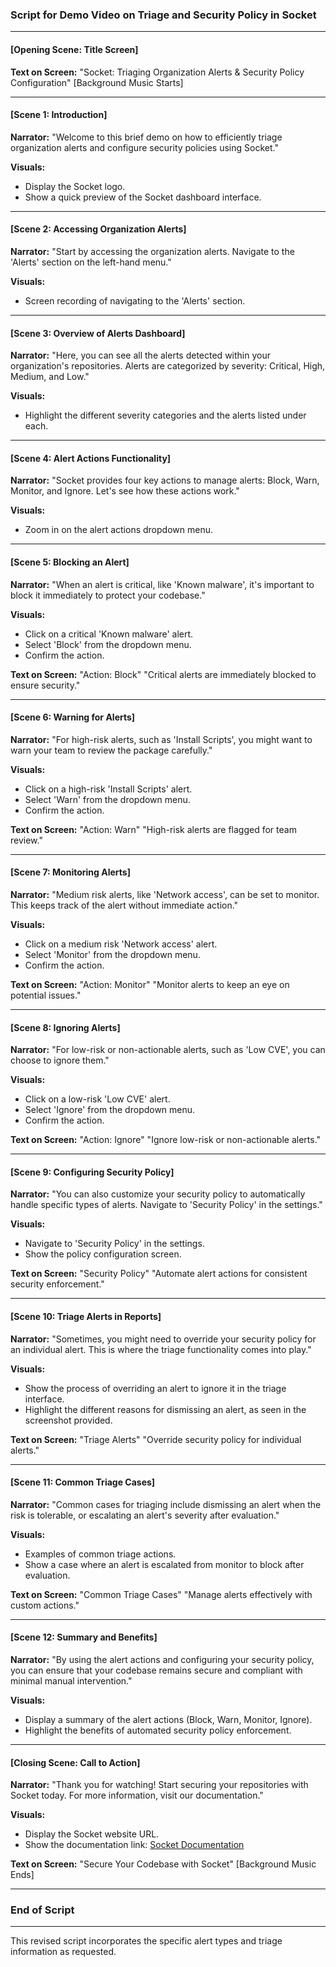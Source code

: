 ### Script for Demo Video on Triage and Security Policy in Socket

---

#### [Opening Scene: Title Screen]
**Text on Screen:**
"Socket: Triaging Organization Alerts & Security Policy Configuration"
[Background Music Starts]

---

#### [Scene 1: Introduction]
**Narrator:**
"Welcome to this brief demo on how to efficiently triage organization alerts and configure security policies using Socket."

**Visuals:**
- Display the Socket logo.
- Show a quick preview of the Socket dashboard interface.

---

#### [Scene 2: Accessing Organization Alerts]
**Narrator:**
"Start by accessing the organization alerts. Navigate to the 'Alerts' section on the left-hand menu."

**Visuals:**
- Screen recording of navigating to the 'Alerts' section.

---

#### [Scene 3: Overview of Alerts Dashboard]
**Narrator:**
"Here, you can see all the alerts detected within your organization's repositories. Alerts are categorized by severity: Critical, High, Medium, and Low."

**Visuals:**
- Highlight the different severity categories and the alerts listed under each.

---

#### [Scene 4: Alert Actions Functionality]
**Narrator:**
"Socket provides four key actions to manage alerts: Block, Warn, Monitor, and Ignore. Let's see how these actions work."

**Visuals:**
- Zoom in on the alert actions dropdown menu.

---

#### [Scene 5: Blocking an Alert]
**Narrator:**
"When an alert is critical, like 'Known malware', it's important to block it immediately to protect your codebase."

**Visuals:**
- Click on a critical 'Known malware' alert.
- Select 'Block' from the dropdown menu.
- Confirm the action.

**Text on Screen:**
"Action: Block"
"Critical alerts are immediately blocked to ensure security."

---

#### [Scene 6: Warning for Alerts]
**Narrator:**
"For high-risk alerts, such as 'Install Scripts', you might want to warn your team to review the package carefully."

**Visuals:**
- Click on a high-risk 'Install Scripts' alert.
- Select 'Warn' from the dropdown menu.
- Confirm the action.

**Text on Screen:**
"Action: Warn"
"High-risk alerts are flagged for team review."

---

#### [Scene 7: Monitoring Alerts]
**Narrator:**
"Medium risk alerts, like 'Network access', can be set to monitor. This keeps track of the alert without immediate action."

**Visuals:**
- Click on a medium risk 'Network access' alert.
- Select 'Monitor' from the dropdown menu.
- Confirm the action.

**Text on Screen:**
"Action: Monitor"
"Monitor alerts to keep an eye on potential issues."

---

#### [Scene 8: Ignoring Alerts]
**Narrator:**
"For low-risk or non-actionable alerts, such as 'Low CVE', you can choose to ignore them."

**Visuals:**
- Click on a low-risk 'Low CVE' alert.
- Select 'Ignore' from the dropdown menu.
- Confirm the action.

**Text on Screen:**
"Action: Ignore"
"Ignore low-risk or non-actionable alerts."

---

#### [Scene 9: Configuring Security Policy]
**Narrator:**
"You can also customize your security policy to automatically handle specific types of alerts. Navigate to 'Security Policy' in the settings."

**Visuals:**
- Navigate to 'Security Policy' in the settings.
- Show the policy configuration screen.

**Text on Screen:**
"Security Policy"
"Automate alert actions for consistent security enforcement."

---

#### [Scene 10: Triage Alerts in Reports]
**Narrator:**
"Sometimes, you might need to override your security policy for an individual alert. This is where the triage functionality comes into play."

**Visuals:**
- Show the process of overriding an alert to ignore it in the triage interface.
- Highlight the different reasons for dismissing an alert, as seen in the screenshot provided.

**Text on Screen:**
"Triage Alerts"
"Override security policy for individual alerts."

---

#### [Scene 11: Common Triage Cases]
**Narrator:**
"Common cases for triaging include dismissing an alert when the risk is tolerable, or escalating an alert's severity after evaluation."

**Visuals:**
- Examples of common triage actions.
- Show a case where an alert is escalated from monitor to block after evaluation.

**Text on Screen:**
"Common Triage Cases"
"Manage alerts effectively with custom actions."

---

#### [Scene 12: Summary and Benefits]
**Narrator:**
"By using the alert actions and configuring your security policy, you can ensure that your codebase remains secure and compliant with minimal manual intervention."

**Visuals:**
- Display a summary of the alert actions (Block, Warn, Monitor, Ignore).
- Highlight the benefits of automated security policy enforcement.

---

#### [Closing Scene: Call to Action]
**Narrator:**
"Thank you for watching! Start securing your repositories with Socket today. For more information, visit our documentation."

**Visuals:**
- Display the Socket website URL.
- Show the documentation link: [Socket Documentation](https://docs.socket.dev/docs/getting-started)

**Text on Screen:**
"Secure Your Codebase with Socket"
[Background Music Ends]

---

### End of Script

---

This revised script incorporates the specific alert types and triage information as requested.
